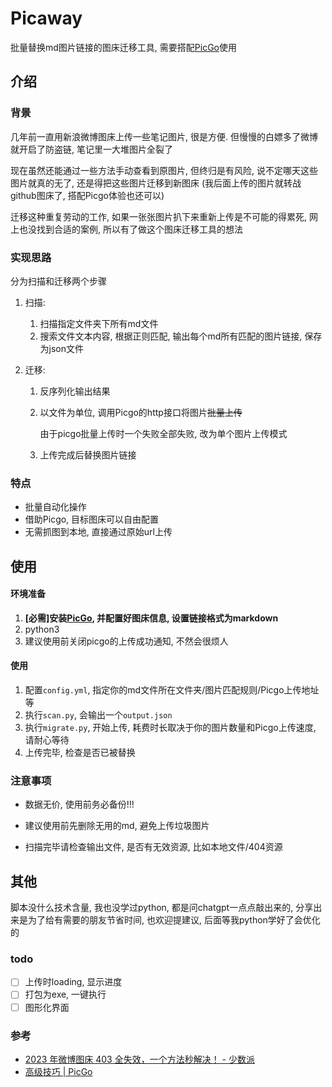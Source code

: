 # Picaway
批量替换md图片链接的图床迁移工具, 需要搭配[PicGo](https://molunerfinn.com/PicGo/)使用

## 介绍

### 背景

几年前一直用新浪微博图床上传一些笔记图片, 很是方便. 但慢慢的白嫖多了微博就开启了防盗链, 笔记里一大堆图片全裂了

现在虽然还能通过一些方法手动查看到原图片, 但终归是有风险, 说不定哪天这些图片就真的无了, 还是得把这些图片迁移到新图床 (我后面上传的图片就转战github图床了, 搭配Picgo体验也还可以)

迁移这种重复劳动的工作, 如果一张张图片扒下来重新上传是不可能的得累死, 网上也没找到合适的案例, 所以有了做这个图床迁移工具的想法

### 实现思路

分为扫描和迁移两个步骤

1. 扫描:
   1. 扫描指定文件夹下所有md文件
   1. 搜索文件文本内容, 根据正则匹配, 输出每个md所有匹配的图片链接, 保存为json文件


2. 迁移:
   1. 反序列化输出结果
   
   1. 以文件为单位, 调用Picgo的http接口将图片~~批量上传~~
   
      由于picgo批量上传时一个失败全部失败, 改为单个图片上传模式
   
   1. 上传完成后替换图片链接


### 特点

- 批量自动化操作
- 借助Picgo, 目标图床可以自由配置
- 无需抓图到本地, 直接通过原始url上传

## 使用

#### 环境准备

1. **[必需]安装[PicGo](https://molunerfinn.com/PicGo/), 并配置好图床信息, 设置链接格式为markdown**
2. python3
3. 建议使用前关闭picgo的上传成功通知, 不然会很烦人

#### 使用

1. 配置`config.yml`, 指定你的md文件所在文件夹/图片匹配规则/Picgo上传地址等
2. 执行`scan.py`, 会输出一个`output.json`
3. 执行`migrate.py`, 开始上传, 耗费时长取决于你的图片数量和Picgo上传速度, 请耐心等待
4. 上传完毕, 检查是否已被替换

### 注意事项

- 数据无价, 使用前务必备份!!!

- 建议使用前先删除无用的md, 避免上传垃圾图片

- 扫描完毕请检查输出文件, 是否有无效资源, 比如本地文件/404资源


## 其他

脚本没什么技术含量, 我也没学过python, 都是问chatgpt一点点敲出来的, 分享出来是为了给有需要的朋友节省时间, 也欢迎提建议, 后面等我python学好了会优化的

### todo

- [ ] 上传时loading, 显示进度
- [ ] 打包为exe, 一键执行
- [ ] 图形化界面

### 参考

- [2023 年微博图床 403 全失效，一个方法秒解决！ - 少数派](https://sspai.com/post/77650)
- [高级技巧 | PicGo](https://picgo.github.io/PicGo-Doc/zh/guide/advance.html#picgo-server%E7%9A%84%E4%BD%BF%E7%94%A8)
